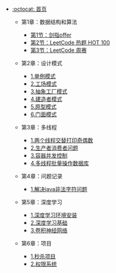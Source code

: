 - [:octocat: 首页](/README)

   - 第1章：数据结构和算法
       - [第1节：剑指offer](/md/idea-plugin/algorithm/剑指offer.md)
       - [第2节：LeetCode 热题 HOT 100](/md/idea-plugin/algorithm/力扣热题100.md)
       - [第3节：LeetCode 周赛](/md/idea-plugin/algorithm/周赛.md)
       
   - 第2章：设计模式
       - [1.单例模式](/md/idea-plugin/designpatterns/1.单例模式.md)
       - [2.工场模式](/md/idea-plugin/designpatterns/2.工场模式.md)
       - [3.抽象工厂模式](/md/idea-plugin/designpatterns/3.抽象工厂模式.md)
       - [4.建造者模式](/md/idea-plugin/designpatterns/4.建造者模式.md)
       - [5.原型模式](/md/idea-plugin/designpatterns/5.原型模式.md)
       - [6.门面模式](/md/idea-plugin/designpatterns/6.门面模式.md)
       
   - 第3章：多线程
       - [1.两个线程交替打印奇偶数](/md/idea-plugin/multithread/1.两个线程交替打印奇偶数.md)
       - [2.生产者消费者问题](/md/idea-plugin/multithread/2.生产者消费者问题.md)
       - [3.容器并发控制](/md/idea-plugin/multithread/3.容器并发控制.md)
       - [4.多线程批量操作数据库](/md/idea-plugin/multithread/4.多线程批量操作数据库.md)
        
   - 第4章：问题记录
       - [1.解决java非法字符问题](/md/idea-plugin/question/1.解决java非法字符问题.md)
       
   - 第5章：深度学习
       - [1.深度学习环境安装](/md/idea-plugin/deep-learning/1.深度学习环境安装.md)
       - [2.深度学习基础](/md/idea-plugin/deep-learning/2.深度学习基础.md)    
       - [3.卷积神经网络](/md/idea-plugin/deep-learning/3.卷积神经网络.md)   
       
   - 第6章：项目
       - [1.秒杀项目](/md/idea-plugin/project/1.秒杀项目.md)
       - [2.权限系统](/md/idea-plugin/project/2.权限系统.md)
  

       
